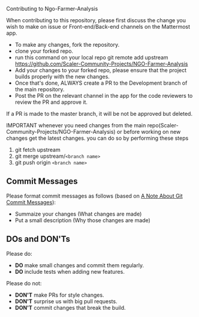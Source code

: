 
Contributing to Ngo-Farmer-Analysis

  When contributing to this repository, please first discuss the change you wish to make on issue or Front-end/Back-end channels on the Mattermost app.

* To make any changes, fork the repository.
* clone your forked repo.
* run this command on your local repo git remote add upstream https://github.com/Scaler-Community-Projects/NGO-Farmer-Analysis
* Add your changes to your forked repo, please ensure that the project builds properly with the new changes.
* Once that's done, ALWAYS create a PR to the Development branch of the main repository.
* Post the PR on the relevant channel in the app for the code reviewers to review the PR and approve it.


If a PR is made to the master branch, it will be not be approved but deleted.

IMPORTANT
whenever you need changes from the main repo(Scaler-Community-Projects/NGO-Farmer-Analysis) or before working on new changes get the latest changes.
you can do so by performing these steps

1) git fetch upstream
2) git merge upstream/`<branch name>`
3) git push origin `<branch name>`


Commit Messages
---------------

Please format commit messages as follows (based on [A Note About Git Commit Messages](http://tbaggery.com/2008/04/19/a-note-about-git-commit-messages.html)):

* Summaize your changes (What changes are made)
* Put a small description (Why those changes are made)

## DOs and DON'Ts

Please do:

* **DO** make small changes and commit them regularly.
* **DO** include tests when adding new features. 

Please do not:

* **DON'T** make PRs for style changes.
* **DON'T** surprise us with big pull requests.
* **DON'T** commit changes that break the build.
